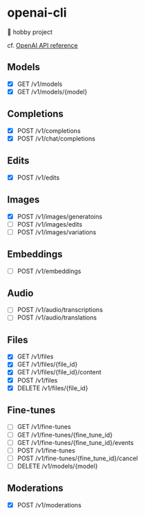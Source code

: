# openai-cli

🚧 hobby project

cf. [OpenAI API reference](https://platform.openai.com/docs/api-reference)

## Models

- [x] GET /v1/models
- [x] GET /v1/models/{model}

## Completions

- [x] POST /v1/completions
- [x] POST /v1/chat/completions

## Edits

- [x] POST /v1/edits

## Images

- [x] POST /v1/images/generatoins
- [ ] POST /v1/images/edits
- [ ] POST /v1/images/variations

## Embeddings

- [ ] POST /v1/embeddings

## Audio

- [ ] POST /v1/audio/transcriptions
- [ ] POST /v1/audio/translations

## Files

- [x] GET /v1/files
- [x] GET /v1/files/{file_id}
- [x] GET /v1/files/{file_id}/content
- [x] POST /v1/files
- [x] DELETE /v1/files/{file_id}

## Fine-tunes

- [ ] GET /v1/fine-tunes
- [ ] GET /v1/fine-tunes/{fine_tune_id}
- [ ] GET /v1/fine-tunes/{fine_tune_id}/events
- [ ] POST /v1/fine-tunes
- [ ] POST /v1/fine-tunes/{fine_tune_id}/cancel
- [ ] DELETE /v1/models/{model}

## Moderations

- [x] POST /v1/moderations
